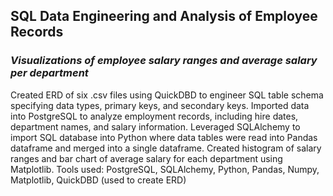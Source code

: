 ## SQL Data Engineering and Analysis of Employee Records
### *Visualizations of employee salary ranges and average salary per department*
Created ERD of six .csv files using QuickDBD to engineer SQL table schema specifying data types, primary keys, and secondary keys. Imported data into PostgreSQL to analyze employment records, including hire dates, department names, and salary information. Leveraged SQLAlchemy to import SQL database into Python where data tables were read into Pandas dataframe and merged into a single dataframe. Created histogram of salary ranges and bar chart of average salary for each department using Matplotlib. 
Tools used: PostgreSQL, SQLAlchemy, Python, Pandas, Numpy, Matplotlib, QuickDBD (used to create ERD)


